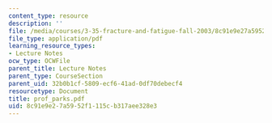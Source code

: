 ```yaml
---
content_type: resource
description: ''
file: /media/courses/3-35-fracture-and-fatigue-fall-2003/8c91e9e27a5952f1115cb317aee328e3_prof_parks.pdf
file_type: application/pdf
learning_resource_types:
- Lecture Notes
ocw_type: OCWFile
parent_title: Lecture Notes
parent_type: CourseSection
parent_uid: 32b0b1cf-5809-ecf6-41ad-0df70debecf4
resourcetype: Document
title: prof_parks.pdf
uid: 8c91e9e2-7a59-52f1-115c-b317aee328e3
---
```

